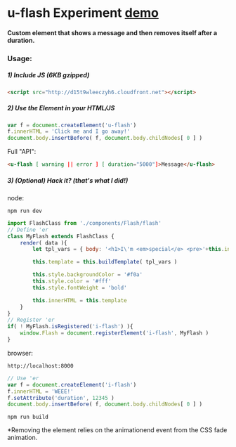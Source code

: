 # u-flash Experiment [demo](http://s3-us-west-1.amazonaws.com/base-dev.com/flash/index.html)
#### Custom element that shows a message and then removes itself after a duration.

### Usage:
##### 1) Include JS (6KB gzipped)
```html 
<script src="http://d15t9wleeczyh6.cloudfront.net"></script>
```

##### 2) Use the Element in your HTML/JS
```javascript
var f = document.createElement('u-flash')
f.innerHTML = 'Click me and I go away!'
document.body.insertBefore( f, document.body.childNodes[ 0 ] )
```
Full "API": 
```html
<u-flash [ warning || error ] [ duration="5000"]>Message</u-flash>
```

##### 3) (Optional) Hack it? (that's what I did!)
node: 
```
npm run dev
```
```javascript
import FlashClass from './components/Flash/flash'
// Define 'er
class MyFlash extends FlashClass {
    render( data ){
		let tpl_vars = { body: '<h1>I\'m <em>special</e> <pre>'+this.innerHTML+'!!</pre></h1>' }

		this.template = this.buildTemplate( tpl_vars )

		this.style.backgroundColor = '#f0a'
		this.style.color = '#fff'
		this.style.fontWeight = 'bold'

    	this.innerHTML = this.template
    }
}
// Register 'er
if( ! MyFlash.isRegistered('i-flash') ){
	window.Flash = document.registerElement('i-flash', MyFlash )
}
```
browser:
``` 
http://localhost:8000
```
```javascript
// Use 'er
var f = document.createElement('i-flash')
f.innerHTML = 'WEEE!'
f.setAttribute('duration', 12345 )
document.body.insertBefore( f, document.body.childNodes[ 0 ] )
```
``` 
npm run build
```
*Removing the element relies on the animationend event from the CSS fade animation.
